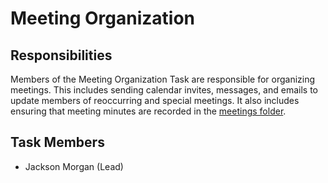 # Meeting Organization

## Responsibilities

Members of the Meeting Organization Task are responsible for organizing meetings. This includes sending calendar invites, messages, and emails to update members of reoccurring and special meetings. It also includes ensuring that meeting minutes are recorded in the [meetings folder](/meetings/).

## Task Members

* Jackson Morgan (Lead)
